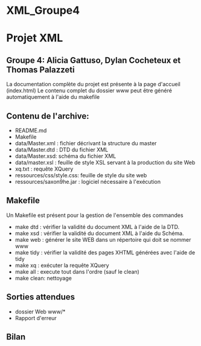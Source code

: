 # XML_Groupe4
Projet XML 
==========

Groupe 4: Alicia Gattuso, Dylan Cocheteux et Thomas Palazzeti
--------

La documentation complète du projet est présente à la page d'accueil (index.html)
Le contenu complet du dossier www peut être généré automatiquement à l'aide du makefile

Contenu de l'archive:
---------------------
- README.md
- Makefile
- data/Master.xml : fichier décrivant la structure du master
- data/Master.dtd : DTD du fichier XML
- data/Master.xsd: schéma du fichier XML
- data/master.xsl : feuille de style XSL servant à la production du site Web
- xq.txt : requête XQuery
- ressources/css/style.css: feuille de style du site web
- ressources/saxon9he.jar : logiciel nécessaire à l'exécution 


Makefile
--------
Un Makefile est présent pour la gestion de l'ensemble des commandes 
- make dtd : vérifier la validité du document XML à l'aide de la DTD.
- make xsd : vérifier la validité du document XML à l'aide du Schéma.
- make web : générer le site WEB dans un répertoire qui doit se nommer www
- make tidy : vérifier la validité des pages XHTML générées avec l'aide de tidy
- make xq : exécuter la requête XQuery
- make all : execute tout dans l'ordre (sauf le clean)
- make clean: nettoyage

Sorties attendues
-----------------
- dossier Web www/*
- Rapport d'erreur

Bilan
-----
